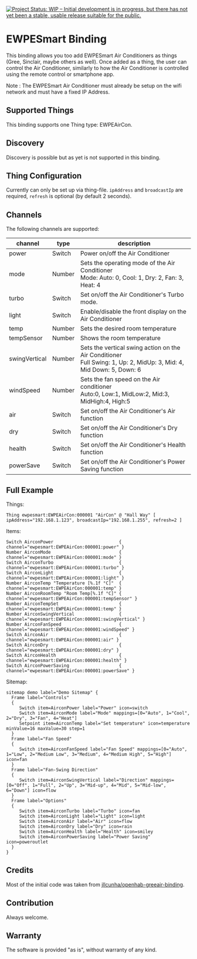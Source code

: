 [![Project Status: WIP – Initial development is in progress, but there has not yet been a stable, usable release suitable for the public.](https://www.repostatus.org/badges/latest/wip.svg)](https://www.repostatus.org/#wip)

# EWPESmart Binding

This binding allows you too add EWPESmart Air Conditioners as things (Gree, Sinclair, maybe others as well). Once added as a thing, the user can control the Air Conditioner, similarly to how the Air Conditioner is controlled using the remote control or smartphone app.

Note : The EWPESmart Air Conditioner must already be setup on the wifi network and must have a fixed IP Address.

## Supported Things

This binding supports one Thing type: EWPEAirCon.

## Discovery

Discovery is possible but as yet is not supported in this binding.

## Thing Configuration

Currently can only be set up via thing-file. `ipAddress` and `broadcastIp` are required, `refresh` is optional (by default 2 seconds).

## Channels

The following channels are supported:

| channel        | type      | description                                             |
|----------------|-----------|---------------------------------------------------------|
| power          | Switch    | Power on/off the Air Conditioner                        |
| mode           | Number    | Sets the operating mode of the Air Conditioner<br> Mode: Auto: 0, Cool: 1, Dry: 2, Fan: 3, Heat: 4 |
| turbo          | Switch    | Set on/off the Air Conditioner's Turbo mode.            |
| light          | Switch    | Enable/disable the front display on the Air Conditioner |
| temp           | Number    | Sets the desired room temperature                       |
| tempSensor     | Number    | Shows the room temperature                              |
| swingVertical  | Number    | Sets the vertical swing action on the Air Conditioner<br> Full Swing: 1, Up: 2, MidUp: 3, Mid: 4, Mid Down: 5, Down: 6 |
| windSpeed      | Number    | Sets the fan speed on the Air conditioner<br> Auto:0, Low:1, MidLow:2, Mid:3, MidHigh:4, High:5 |
| air            | Switch    | Set on/off the Air Conditioner's Air function           |
| dry            | Switch    | Set on/off the Air Conditioner's Dry function           |
| health         | Switch    | Set on/off the Air Conditioner's Health function        |
| powerSave      | Switch    | Set on/off the Air Conditioner's Power Saving function  |

## Full Example

Things:

```
Thing ewpesmart:EWPEAirCon:000001 "AirCon" @ "Hall Way" [ ipAddress="192.168.1.123", broadcastIp="192.168.1.255", refresh=2 ]
```

Items:

```
Switch AirconPower                         { channel="ewpesmart:EWPEAirCon:000001:power" }
Number AirconMode                          { channel="ewpesmart:EWPEAirCon:000001:mode" }
Switch AirconTurbo                         { channel="ewpesmart:EWPEAirCon:000001:turbo" }
Switch AirconLight                         { channel="ewpesmart:EWPEAirCon:000001:light" }
Number AirconTemp "Temperature [%.1f °C]"  { channel="ewpesmart:EWPEAirCon:000001:temp" }
Number AirconRoomTemp "Room Temp[%.1f °C]" { channel="ewpesmart:EWPEAirCon:000001:tempSensor" }
Number AirconTempSet                       { channel="ewpesmart:EWPEAirCon:000001:temp" }
Number AirconSwingVertical                 { channel="ewpesmart:EWPEAirCon:000001:swingVertical" }
Number AirconFanSpeed                      { channel="ewpesmart:EWPEAirCon:000001:windSpeed" }
Switch AirconAir                           { channel="ewpesmart:EWPEAirCon:000001:air" }
Switch AirconDry                           { channel="ewpesmart:EWPEAirCon:000001:dry" }
Switch AirconHealth                        { channel="ewpesmart:EWPEAirCon:000001:health" }
Switch AirconPowerSaving                   { channel="ewpesmart:EWPEAirCon:000001:powerSave" }
```

Sitemap:

```
sitemap demo label="Demo Sitemap" {
  Frame label="Controls"
  {
     Switch item=AirconPower label="Power" icon=switch
     Switch item=AirconMode label="Mode" mappings=[0="Auto", 1="Cool", 2="Dry", 3="Fan", 4="Heat"]
     Setpoint item=AirconTemp label="Set temperature" icon=temperature minValue=16 maxValue=30 step=1
  }
  Frame label="Fan Speed"
  {
     Switch item=AirconFanSpeed label="Fan Speed" mappings=[0="Auto", 1="Low", 2="Medium Low", 3="Medium", 4="Medium High", 5="High"] icon=fan
  }
  Frame label="Fan-Swing Direction"
  {
     Switch item=AirconSwingVertical label="Direction" mappings=[0="Off", 1="Full", 2="Up", 3="Mid-up", 4="Mid", 5="Mid-low", 6="Down"] icon=flow
  }
  Frame label="Options"
  {
     Switch item=AirconTurbo label="Turbo" icon=fan
     Switch item=AirconLight label="Light" icon=light
     Switch item=AirconAir label="Air" icon=flow
     Switch item=AirconDry label="Dry" icon=rain
     Switch item=AirconHealth label="Health" icon=smiley
     Switch item=AirconPowerSaving label="Power Saving" icon=poweroutlet
  }
}
```

## Credits

Most of the initial code was taken from [jllcunha/openhab-greeair-binding](https://github.com/jllcunha/openhab-greeair-binding).

## Contribution

Always welcome.

## Warranty

The software is provided "as is", without warranty of any kind.
